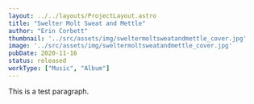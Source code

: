 ```yaml
---
layout: ../../layouts/ProjectLayout.astro
title: "Swelter Molt Sweat and Mettle"
author: "Erin Corbett"
thumbnail: '../src/assets/img/sweltermoltsweatandmettle_cover.jpg'
image: '../src/assets/img/sweltermoltsweatandmettle_cover.jpg'
pubDate: 2020-11-16
status: released
workType: ["Music", "Album"]
---
```


This is a test paragraph.